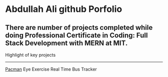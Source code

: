 # Abdullah Ali github Porfolio
## There are number of projects completed while doing Professional Certificate in Coding: Full Stack Development with MERN at MIT.

Highlight of key projects
___________________________

<a href="http://abdulali01.github.io/PacMan">Pacman</a>
Eye Exercise
Real Time Bus Tracker
     
